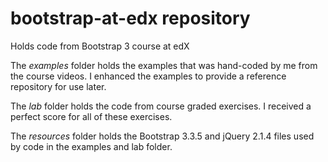 # bootstrap-at-edx repository
Holds code from Bootstrap 3 course at edX

The *examples* folder holds the examples that was hand-coded by me from the course videos. I enhanced the examples to provide a reference repository for use later.

The *lab* folder holds the code from course graded exercises. I received a perfect score for all of these exercises.

The *resources* folder holds the Bootstrap 3.3.5 and jQuery 2.1.4 files used by code in the examples and lab folder.
